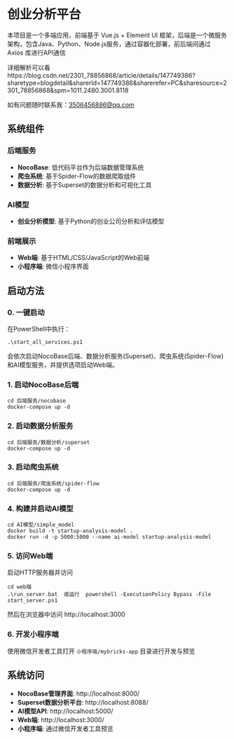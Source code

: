 # 创业分析平台

本项目是一个多端应用，前端基于 Vue.js + Element UI 框架，后端是一个微服务架构，包含Java、Python、Node.js服务，通过容器化部署，前后端间通过 Axios 库进行API通信

详细解析可以看https://blog.csdn.net/2301_78856868/article/details/147749386?sharetype=blogdetail&sharerId=147749386&sharerefer=PC&sharesource=2301_78856868&spm=1011.2480.3001.8118

如有问题随时联系我：3506456886@qq.com

## 系统组件

### 后端服务
- **NocoBase**: 低代码平台作为后端数据管理系统
- **爬虫系统**: 基于Spider-Flow的数据爬取组件
- **数据分析**: 基于Superset的数据分析和可视化工具

### AI模型
- **创业分析模型**: 基于Python的创业公司分析和评估模型

### 前端展示
- **Web端**: 基于HTML/CSS/JavaScript的Web前端
- **小程序端**: 微信小程序界面

## 启动方法

### 0. 一键启动
在PowerShell中执行：
```
.\start_all_services.ps1
```
会依次启动NocoBase后端、数据分析服务(Superset)、爬虫系统(Spider-Flow)和AI模型服务，并提供选项启动Web端。


### 1. 启动NocoBase后端
```
cd 后端服务/nocobase
docker-compose up -d
```

### 2. 启动数据分析服务
```
cd 后端服务/数据分析/superset
docker-compose up -d
```

### 3. 启动爬虫系统
```
cd 后端服务/爬虫系统/spider-flow
docker-compose up -d
```

### 4. 构建并启动AI模型
```
cd AI模型/simple_model
docker build -t startup-analysis-model .
docker run -d -p 5000:5000 --name ai-model startup-analysis-model
```

### 5. 访问Web端
启动HTTP服务器并访问
```
cd web端
.\run_server.bat  或运行  powershell -ExecutionPolicy Bypass -File start_server.ps1
```
然后在浏览器中访问 http://localhost:3000

### 6. 开发小程序端
使用微信开发者工具打开 `小程序端/mybricks-app` 目录进行开发与预览

## 系统访问

- **NocoBase管理界面**: http://localhost:8000/
- **Superset数据分析平台**: http://localhost:8088/
- **AI模型API**: http://localhost:5000/
- **Web端**: http://localhost:3000/
- **小程序端**: 通过微信开发者工具预览
